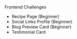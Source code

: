 Frontend Challenges
- Recipe Page (Beginner)
- Social Links Profile (Beginner)
- Blog Preview Card (Beginner)
- Testimonial Card
